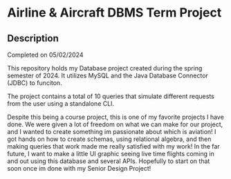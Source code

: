 # Airline & Aircraft DBMS Term Project

## Description
Completed on 05/02/2024

This repository holds my Database project created during the spring semester of 2024. It utilizes MySQL and the Java Database Connector (JDBC) to funciton. 

The project contains a total of 10 queries that simulate different requests from the user using a standalone CLI. 

Despite this being a course project, this is one of my favorite projects I have done. We were given a lot of freedom on what we can make for our project, and I wanted to create something im passionate about which is aviation! I got hands on how to create schemas, using relational algebra, and then making queries that work made me really satisfied with my work! In the far future, I want to make a little UI graphic seeing live time flights coming in and out using this database and several APIs.
Hopefully to start on that soon once im done with my Senior Design Project!
